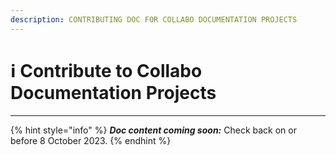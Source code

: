 ```yaml
---
description: CONTRIBUTING DOC FOR COLLABO DOCUMENTATION PROJECTS
---
```


# ℹ Contribute to Collabo Documentation Projects

***

{% hint style="info" %}
_**Doc content coming soon:**_ Check back on or before 8 October 2023.
{% endhint %}
